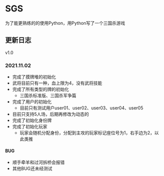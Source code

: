 # SGS
为了能更熟练的的使用Python，用Python写了一个三国杀游戏


## 更新日志

v1.0

### 2021.11.02

- 完成了摸牌堆的初始化
- 武将目前只有一种，血上限为4，没有武将技能
- 完成了所有类型的牌的初始化
  - 三国杀标准版、三国杀军争篇
- 完成了用户的初始化
  - 目前只有测试用户user01、user02、user03、user04、user05
- 目前只支持5人场，后期再修改为动态的
- 完成了初始化身份牌
- 完成了初始化玩家
  - 玩家会随机分配身份，分配到主攻的玩家标记座位号为1，右手边为2，以此类推

#### BUG

- 顺手牵羊和过河拆桥会报错
- 其他BUG还未经测试

